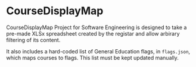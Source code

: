 # CourseDisplayMap
CourseDisplayMap Project for Software Engineering is designed to take a pre-made XLSx spreadsheet created by the registar and allow arbirary filtering of its content. 

It also includes a hard-coded list of General Education flags, in `flags.json`, which maps courses to flags. This list must be kept updated manually.
